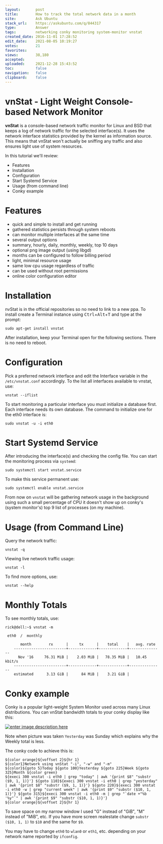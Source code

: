 ```yaml
---
layout:       post
title:        How to track the total network data in a month
site:         Ask Ubuntu
stack_url:    https://askubuntu.com/q/844317
type:         Answer
tags:         networking conky monitoring system-monitor vnstat
created_date: 2016-11-01 17:28:52
edit_date:    2021-08-05 10:19:27
votes:        21
favorites:    
views:        38,180
accepted:     
uploaded:     2021-12-28 15:43:52
toc:          false
navigation:   false
clipboard:    false
---
```


# vnStat - Light Weight Console-based Network Monitor

**vnStat** is a console-based network traffic monitor for Linux and BSD that keeps a log of network traffic for the selected interface(s). It uses the network interface statistics provided by the kernel as information source. This means that vnStat won't actually be sniffing any traffic and also ensures light use of system resources.

In this tutorial we'll review:

 - Features
 - Installation
 - Configuration
 - Start Systemd Service
 - Usage (from command line)
 - Conky example

# Features

 - quick and simple to install and get running
 - gathered statistics persists through system reboots
 - can monitor multiple interfaces at the same time
 - several output options
 - summary, hourly, daily, monthly, weekly, top 10 days
 - optional png image output (using libgd) 
 - months can be configured to follow billing period
 - light, minimal resource usage
 - same low cpu usage regardless of traffic
 - can be used without root permissions
 - online color configuration editor

# Installation

nvStat is in the official repositories so no need to link to a new ppa. To install create a Terminal instance using <kbd>Ctrl</kbd>+<kbd>Alt</kbd>+<kbd>T</kbd> and type at the prompt:

``` 
sudo apt-get install vnstat

```

After installation, keep your Terminal open for the following sections. There is no need to reboot.

# Configuration

Pick a preferred network interface and edit the Interface variable in the  `/etc/vnstat.conf` accordingly. To the list all interfaces available to vnstat, use:

``` 
vnstat --iflist

```

To start monitoring a particular interface you must initialize a database first. Each interface needs its own database. The command to initialize one for the eth0 interface is:

``` 
sudo vnstat -u -i eth0 

```

# Start Systemd Service

After introducing the interface(s) and checking the config file. You can start the monitoring process via `systemd`:

``` 
sudo systemctl start vnstat.service

```

To make this service permanent use:

``` 
sudo systemctl enable vnstat.service

```

From now on `vnstat` will be gathering network usage in the background using such a small percentage of CPU it doesn't show up on conky's (system monitor's) top 9 list of processes (on my machine).

# Usage (from Command Line)

Query the network traffic:

``` 
vnstat -q

```

Viewing live network traffic usage:

``` 
vnstat -l

```

To find more options, use:

``` 
vnstat --help

```

# Monthly Totals

To see monthly totals, use:

``` 
rick@dell:~$ vnstat -m

 eth0  /  monthly

       month        rx      |     tx      |    total    |   avg. rate
    ------------------------+-------------+-------------+---------------
      Nov '16     76.31 MiB |    2.03 MiB |   78.35 MiB |   10.45 kbit/s
    ------------------------+-------------+-------------+---------------
    estimated      3.13 GiB |      84 MiB |    3.21 GiB |

```

# Conky example

Conky is a popular light-weight System Monitor used across many Linux distributions. You can vnStat bandwidth totals to your conky display like this:

[![enter image description here][1]][1]

Note when picture was taken `Yesterday` was Sunday which explains why the Weekly total is less.

The conky code to achieve this is:

``` 
${color orange}${voffset 2}${hr 1}
${color1}Network using vnStat "-i", "-w" and "-m"
${color}${goto 5}Today ${goto 100}Yesterday ${goto 225}Week ${goto 325}Month ${color green}
${execi 300 vnstat -i eth0 | grep "today" | awk '{print $8" "substr ($9, 1, 1)}'} ${goto 110}${execi 300 vnstat -i eth0 | grep "yesterday" | awk '{print $8" "substr ($9, 1, 1)}'} ${goto 220}${execi 300 vnstat -i eth0 -w | grep "current week" | awk '{print $9" "substr ($10, 1, 1)}'} ${goto 315}${execi 300 vnstat -i eth0 -m | grep "`date +"%b '%y"`" | awk '{print $9" "substr ($10, 1, 1)}'}
${color orange}${voffset 2}${hr 1}

```

To save space on my narrow window I used "G" instead of "GiB", "M" instead of "MiB", etc. If you have more screen realestate change `substr ($10, 1, 1)` to `$10` and the same for `$9`.

You may have to change `eth0` to `wlan0` or `eth1`, etc. depending on your network name reported by `ifconfig`.


  [1]: https://i.stack.imgur.com/vDbR5.png

<!-- dummy comment to fulfill minimum character limit -->
